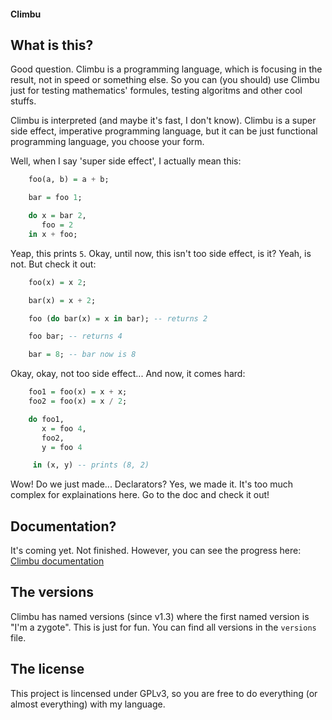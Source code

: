 #### Climbu

## What is this?
Good question. Climbu is a programming language, which is focusing in the result, not in speed or something else. So you can (you should) use Climbu just for testing mathematics' formules, testing algoritms and other cool stuffs.

Climbu is interpreted (and maybe it's fast, I don't know). Climbu is a super side effect, imperative programming language, but it can be just functional programming language, you choose your form.

Well, when I say 'super side effect', I actually mean this:

```haskell
    foo(a, b) = a + b;

    bar = foo 1;

    do x = bar 2,
       foo = 2
    in x + foo;
```

Yeap, this prints ``5``. Okay, until now, this isn't too side effect, is it? Yeah, is not. But check it out:

```haskell
    foo(x) = x 2;

    bar(x) = x + 2;

    foo (do bar(x) = x in bar); -- returns 2

    foo bar; -- returns 4

    bar = 8; -- bar now is 8
```

Okay, okay, not too side effect... And now, it comes hard:

```haskell
    foo1 = foo(x) = x + x;
    foo2 = foo(x) = x / 2;

    do foo1,
       x = foo 4,
       foo2,
       y = foo 4

     in (x, y) -- prints (8, 2)
```

Wow! Do we just made... Declarators? Yes, we made it. It's too much complex for explainations here. Go to the doc and check it out!

## Documentation?
It's coming yet. Not finished. However, you can see the progress here: [Climbu documentation](http://climbu.readthedocs.org/en/latest/)

## The versions
Climbu has named versions (since v1.3) where the first named version is "I'm a zygote". This is just for fun. You can find all versions in the ``versions`` file.

## The license
This project is lincensed under GPLv3, so you are free to do everything (or almost everything) with my language.
